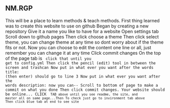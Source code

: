 ## NM.RGP
This will be a place to learn methods & teach methods.
First thing learned was to create this website to use on github
Began by creating a new repository
Give it a name you like to have for a website
Open settings tab 
Scroll down to github pages
Then click choose a theme
Then click select theme, you can change theme at any time so dont worry about if the theme fits or not.
Now you can choose to edit the content one line or all, just remember you can change it at any time
Click commit changes
On the top of the page tab is <code> click that until you get to config.yml
Then click the pencil (edit) tool in between the screen and trashcan
Now put in what ever you want after the words title:         (then enter) should go to line 3
Now put in what ever you want after the words description:   now you can--
Scroll to bottom of page to make a commit on what you done
Then click commit changes.
Your website should be online...
CLICK <CODE> TAB above until you see readme, the site, and master all on same page...Then
To check just go to invironment tab above
Then click blue tab at end to see site
